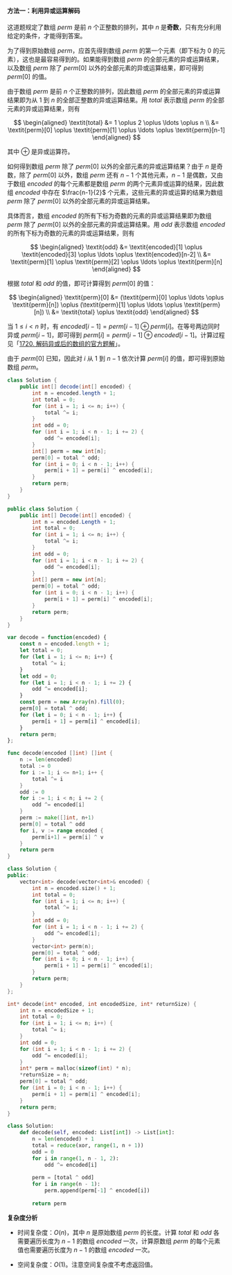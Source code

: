 #### 方法一：利用异或运算解码

这道题规定了数组 $\textit{perm}$ 是前 $n$ 个正整数的排列，其中 $n$ 是**奇数**，只有充分利用给定的条件，才能得到答案。

为了得到原始数组 $\textit{perm}$，应首先得到数组 $\textit{perm}$ 的第一个元素（即下标为 $0$ 的元素），这也是最容易得到的。如果能得到数组 $\textit{perm}$ 的全部元素的异或运算结果，以及数组 $\textit{perm}$ 除了 $\textit{perm}[0]$ 以外的全部元素的异或运算结果，即可得到 $\textit{perm}[0]$ 的值。

由于数组 $\textit{perm}$ 是前 $n$ 个正整数的排列，因此数组 $\textit{perm}$ 的全部元素的异或运算结果即为从 $1$ 到 $n$ 的全部正整数的异或运算结果。用 $\textit{total}$ 表示数组 $\textit{perm}$ 的全部元素的异或运算结果，则有

$$
\begin{aligned}
\textit{total} &= 1 \oplus 2 \oplus \ldots \oplus n \\
&= \textit{perm}[0] \oplus \textit{perm}[1] \oplus \ldots \oplus \textit{perm}[n-1]
\end{aligned}
$$

其中 $\oplus$ 是异或运算符。

如何得到数组 $\textit{perm}$ 除了 $\textit{perm}[0]$ 以外的全部元素的异或运算结果？由于 $n$ 是奇数，除了 $\textit{perm}[0]$ 以外，数组 $\textit{perm}$ 还有 $n-1$ 个其他元素，$n-1$ 是偶数，又由于数组 $\textit{encoded}$ 的每个元素都是数组 $\textit{perm}$ 的两个元素异或运算的结果，因此数组 $\textit{encoded}$ 中存在 $\frac{n-1}{2}$ 个元素，这些元素的异或运算的结果为数组 $\textit{perm}$ 除了 $\textit{perm}[0]$ 以外的全部元素的异或运算结果。

具体而言，数组 $\textit{encoded}$ 的所有下标为奇数的元素的异或运算结果即为数组 $\textit{perm}$ 除了 $\textit{perm}[0]$ 以外的全部元素的异或运算结果。用 $\textit{odd}$ 表示数组 $\textit{encoded}$ 的所有下标为奇数的元素的异或运算结果，则有

$$
\begin{aligned}
\textit{odd} &= \textit{encoded}[1] \oplus \textit{encoded}[3] \oplus \ldots \oplus \textit{encoded}[n-2] \\
&= \textit{perm}[1] \oplus \textit{perm}[2] \oplus \ldots \oplus \textit{perm}[n]
\end{aligned}
$$

根据 $\textit{total}$ 和 $\textit{odd}$ 的值，即可计算得到 $\textit{perm}[0]$ 的值：

$$
\begin{aligned}
\textit{perm}[0] &= (\textit{perm}[0] \oplus \ldots \oplus \textit{perm}[n]) \oplus (\textit{perm}[1] \oplus \ldots \oplus \textit{perm}[n]) \\
&= \textit{total} \oplus \textit{odd}
\end{aligned}
$$

当 $1 \le i<n$ 时，有 $\textit{encoded}[i-1]=\textit{perm}[i-1] \oplus \textit{perm}[i]$。在等号两边同时异或 $\textit{perm}[i-1]$，即可得到 $\textit{perm}[i]=\textit{perm}[i-1] \oplus \textit{encoded}[i-1]$。计算过程见「[1720. 解码异或后的数组的官方题解](https://leetcode-cn.com/problems/decode-xored-array/solution/jie-ma-yi-huo-hou-de-shu-zu-by-leetcode-yp0mg/)」。

由于 $\textit{perm}[0]$ 已知，因此对 $i$ 从 $1$ 到 $n-1$ 依次计算 $\textit{perm}[i]$ 的值，即可得到原始数组 $\textit{perm}$。

```Java [sol1-Java]
class Solution {
    public int[] decode(int[] encoded) {
        int n = encoded.length + 1;
        int total = 0;
        for (int i = 1; i <= n; i++) {
            total ^= i;
        }
        int odd = 0;
        for (int i = 1; i < n - 1; i += 2) {
            odd ^= encoded[i];
        }
        int[] perm = new int[n];
        perm[0] = total ^ odd;
        for (int i = 0; i < n - 1; i++) {
            perm[i + 1] = perm[i] ^ encoded[i];
        }
        return perm;
    }
}
```

```C# [sol1-C#]
public class Solution {
    public int[] Decode(int[] encoded) {
        int n = encoded.Length + 1;
        int total = 0;
        for (int i = 1; i <= n; i++) {
            total ^= i;
        }
        int odd = 0;
        for (int i = 1; i < n - 1; i += 2) {
            odd ^= encoded[i];
        }
        int[] perm = new int[n];
        perm[0] = total ^ odd;
        for (int i = 0; i < n - 1; i++) {
            perm[i + 1] = perm[i] ^ encoded[i];
        }
        return perm;
    }
}
```

```JavaScript [sol1-JavaScript]
var decode = function(encoded) {
    const n = encoded.length + 1;
    let total = 0;
    for (let i = 1; i <= n; i++) {
        total ^= i;
    }
    let odd = 0;
    for (let i = 1; i < n - 1; i += 2) {
        odd ^= encoded[i];
    }
    const perm = new Array(n).fill(0);
    perm[0] = total ^ odd;
    for (let i = 0; i < n - 1; i++) {
        perm[i + 1] = perm[i] ^ encoded[i];
    }
    return perm;
};
```

```go [sol1-Golang]
func decode(encoded []int) []int {
    n := len(encoded)
    total := 0
    for i := 1; i <= n+1; i++ {
        total ^= i
    }
    odd := 0
    for i := 1; i < n; i += 2 {
        odd ^= encoded[i]
    }
    perm := make([]int, n+1)
    perm[0] = total ^ odd
    for i, v := range encoded {
        perm[i+1] = perm[i] ^ v
    }
    return perm
}
```

```C++ [sol1-C++]
class Solution {
public:
    vector<int> decode(vector<int>& encoded) {
        int n = encoded.size() + 1;
        int total = 0;
        for (int i = 1; i <= n; i++) {
            total ^= i;
        }
        int odd = 0;
        for (int i = 1; i < n - 1; i += 2) {
            odd ^= encoded[i];
        }
        vector<int> perm(n);
        perm[0] = total ^ odd;
        for (int i = 0; i < n - 1; i++) {
            perm[i + 1] = perm[i] ^ encoded[i];
        }
        return perm;
    }
};
```

```C [sol1-C]
int* decode(int* encoded, int encodedSize, int* returnSize) {
    int n = encodedSize + 1;
    int total = 0;
    for (int i = 1; i <= n; i++) {
        total ^= i;
    }
    int odd = 0;
    for (int i = 1; i < n - 1; i += 2) {
        odd ^= encoded[i];
    }
    int* perm = malloc(sizeof(int) * n);
    *returnSize = n;
    perm[0] = total ^ odd;
    for (int i = 0; i < n - 1; i++) {
        perm[i + 1] = perm[i] ^ encoded[i];
    }
    return perm;
}
```

```Python [sol1-Python3]
class Solution:
    def decode(self, encoded: List[int]) -> List[int]:
        n = len(encoded) + 1
        total = reduce(xor, range(1, n + 1))
        odd = 0
        for i in range(1, n - 1, 2):
            odd ^= encoded[i]
        
        perm = [total ^ odd]
        for i in range(n - 1):
            perm.append(perm[-1] ^ encoded[i])
        
        return perm
```

**复杂度分析**

- 时间复杂度：$O(n)$，其中 $n$ 是原始数组 $\textit{perm}$ 的长度。计算 $\textit{total}$ 和 $\textit{odd}$ 各需要遍历长度为 $n-1$ 的数组 $\textit{encoded}$ 一次，计算原数组 $\textit{perm}$ 的每个元素值也需要遍历长度为 $n-1$ 的数组 $\textit{encoded}$ 一次。

- 空间复杂度：$O(1)$。注意空间复杂度不考虑返回值。